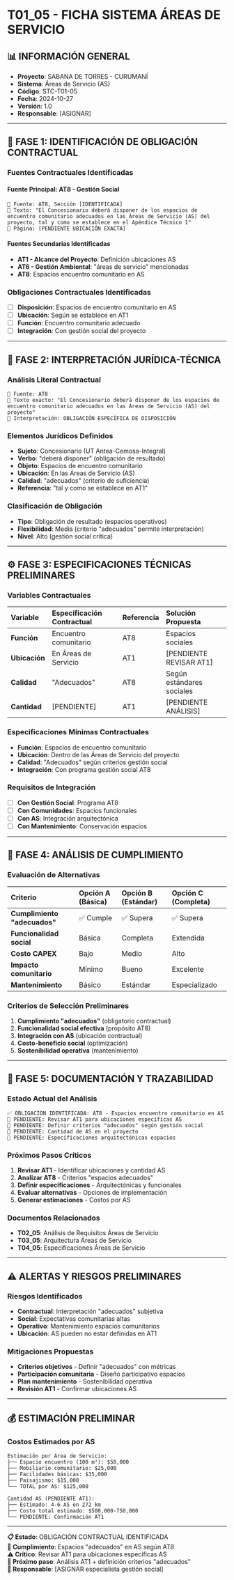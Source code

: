 # T01_05 - FICHA SISTEMA ÁREAS DE SERVICIO

## 📊 INFORMACIÓN GENERAL
- **Proyecto**: SABANA DE TORRES - CURUMANÍ
- **Sistema**: Áreas de Servicio (AS)
- **Código**: STC-T01-05
- **Fecha**: 2024-10-27
- **Versión**: 1.0
- **Responsable**: [ASIGNAR]

---

## 🎯 **FASE 1: IDENTIFICACIÓN DE OBLIGACIÓN CONTRACTUAL**

### **Fuentes Contractuales Identificadas**

#### **Fuente Principal: AT8 - Gestión Social**
```
📄 Fuente: AT8, Sección [IDENTIFICADA]
📌 Texto: "El Concesionario deberá disponer de los espacios de encuentro comunitario adecuados en las Áreas de Servicio (AS) del proyecto, tal y como se establece en el Apéndice Técnico 1"
📍 Página: [PENDIENTE UBICACIÓN EXACTA]
```

#### **Fuentes Secundarias Identificadas**
- **AT1 - Alcance del Proyecto**: Definición ubicaciones AS
- **AT6 - Gestión Ambiental**: "áreas de servicio" mencionadas
- **AT8**: Espacios encuentro comunitario en AS

### **Obligaciones Contractuales Identificadas**
- [ ] **Disposición**: Espacios de encuentro comunitario en AS
- [ ] **Ubicación**: Según se establece en AT1
- [ ] **Función**: Encuentro comunitario adecuado
- [ ] **Integración**: Con gestión social del proyecto

---

## 📖 **FASE 2: INTERPRETACIÓN JURÍDICA-TÉCNICA**

### **Análisis Literal Contractual**
```
📄 Fuente: AT8
📌 Texto exacto: "El Concesionario deberá disponer de los espacios de encuentro comunitario adecuados en las Áreas de Servicio (AS) del proyecto"
🎯 Interpretación: OBLIGACIÓN ESPECÍFICA DE DISPOSICIÓN
```

### **Elementos Jurídicos Definidos**
- **Sujeto**: Concesionario (UT Antea-Cemosa-Integral)
- **Verbo**: "deberá disponer" (obligación de resultado)
- **Objeto**: Espacios de encuentro comunitario
- **Ubicación**: En las Áreas de Servicio (AS)
- **Calidad**: "adecuados" (criterio de suficiencia)
- **Referencia**: "tal y como se establece en AT1"

### **Clasificación de Obligación**
- **Tipo**: Obligación de resultado (espacios operativos)
- **Flexibilidad**: Media (criterio "adecuados" permite interpretación)
- **Nivel**: Alto (gestión social crítica)

---

## ⚙️ **FASE 3: ESPECIFICACIONES TÉCNICAS PRELIMINARES**

### **Variables Contractuales**

| Variable | Especificación Contractual | Referencia | Solución Propuesta |
|:---------|:---------------------------|:-----------|:-------------------|
| **Función** | Encuentro comunitario | AT8 | Espacios sociales |
| **Ubicación** | En Áreas de Servicio | AT1 | [PENDIENTE REVISAR AT1] |
| **Calidad** | "Adecuados" | AT8 | Según estándares sociales |
| **Cantidad** | [PENDIENTE] | AT1 | [PENDIENTE ANÁLISIS] |

### **Especificaciones Mínimas Contractuales**
- **Función**: Espacios de encuentro comunitario
- **Ubicación**: Dentro de las Áreas de Servicio del proyecto
- **Calidad**: "Adecuados" según criterios gestión social
- **Integración**: Con programa gestión social AT8

### **Requisitos de Integración**
- [ ] **Con Gestión Social**: Programa AT8
- [ ] **Con Comunidades**: Espacios funcionales
- [ ] **Con AS**: Integración arquitectónica
- [ ] **Con Mantenimiento**: Conservación espacios

---

## 🔬 **FASE 4: ANÁLISIS DE CUMPLIMIENTO**

### **Evaluación de Alternativas**

| Criterio | Opción A (Básica) | Opción B (Estándar) | Opción C (Completa) |
|:---------|:------------------|:-------------------|:--------------------|
| **Cumplimiento "adecuados"** | ✅ Cumple | ✅ Supera | ✅ Supera |
| **Funcionalidad social** | Básica | Completa | Extendida |
| **Costo CAPEX** | Bajo | Medio | Alto |
| **Impacto comunitario** | Mínimo | Bueno | Excelente |
| **Mantenimiento** | Básico | Estándar | Especializado |

### **Criterios de Selección Preliminares**
1. **Cumplimiento "adecuados"** (obligatorio contractual)
2. **Funcionalidad social efectiva** (propósito AT8)
3. **Integración con AS** (ubicación contractual)
4. **Costo-beneficio social** (optimización)
5. **Sostenibilidad operativa** (mantenimiento)

---

## 📝 **FASE 5: DOCUMENTACIÓN Y TRAZABILIDAD**

### **Estado Actual del Análisis**
```
✅ OBLIGACIÓN IDENTIFICADA: AT8 - Espacios encuentro comunitario en AS
🔴 PENDIENTE: Revisar AT1 para ubicaciones específicas AS
🔴 PENDIENTE: Definir criterios "adecuados" según gestión social
🔴 PENDIENTE: Cantidad de AS en el proyecto
🔴 PENDIENTE: Especificaciones arquitectónicas espacios
```

### **Próximos Pasos Críticos**
1. **Revisar AT1** - Identificar ubicaciones y cantidad AS
2. **Analizar AT8** - Criterios "espacios adecuados"
3. **Definir especificaciones** - Arquitectónicas y funcionales
4. **Evaluar alternativas** - Opciones de implementación
5. **Generar estimaciones** - Costos por AS

### **Documentos Relacionados**
- **T02_05**: Análisis de Requisitos Áreas de Servicio
- **T03_05**: Arquitectura Áreas de Servicio
- **T04_05**: Especificaciones Áreas de Servicio

---

## ⚠️ **ALERTAS Y RIESGOS PRELIMINARES**

### **Riesgos Identificados**
- **Contractual**: Interpretación "adecuados" subjetiva
- **Social**: Expectativas comunitarias altas
- **Operativo**: Mantenimiento espacios comunitarios
- **Ubicación**: AS pueden no estar definidas en AT1

### **Mitigaciones Propuestas**
- **Criterios objetivos** - Definir "adecuados" con métricas
- **Participación comunitaria** - Diseño participativo espacios
- **Plan mantenimiento** - Sostenibilidad operativa
- **Revisión AT1** - Confirmar ubicaciones AS

---

## 💰 **ESTIMACIÓN PRELIMINAR**

### **Costos Estimados por AS**
```
Estimación por Área de Servicio:
├── Espacio encuentro (100 m²): $50,000
├── Mobiliario comunitario: $25,000
├── Facilidades básicas: $35,000
├── Paisajismo: $15,000
└── TOTAL por AS: $125,000

Cantidad AS (PENDIENTE AT1):
├── Estimado: 4-6 AS en 272 km
├── Costo total estimado: $500,000-750,000
└── PENDIENTE: Confirmación AT1
```

---

**📋 Estado**: OBLIGACIÓN CONTRACTUAL IDENTIFICADA  
**🎯 Cumplimiento**: Espacios "adecuados" en AS según AT8  
**⚠️ Crítico**: Revisar AT1 para ubicaciones específicas AS  
**📅 Próximo paso**: Análisis AT1 + definición criterios "adecuados"  
**👤 Responsable**: [ASIGNAR especialista gestión social]